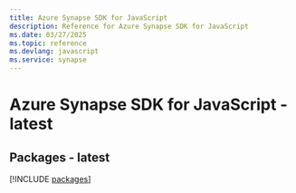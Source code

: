 ```yaml
---
title: Azure Synapse SDK for JavaScript
description: Reference for Azure Synapse SDK for JavaScript
ms.date: 03/27/2025
ms.topic: reference
ms.devlang: javascript
ms.service: synapse
---
```

# Azure Synapse SDK for JavaScript - latest
## Packages - latest
[!INCLUDE [packages](synapse-index.md)]